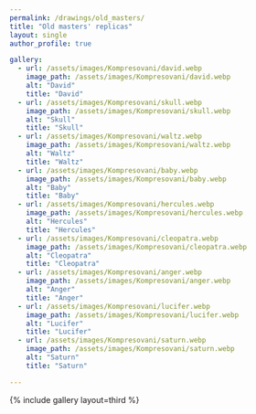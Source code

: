 ```yaml
---
permalink: /drawings/old_masters/
title: "Old masters' replicas"
layout: single
author_profile: true

gallery:
  - url: /assets/images/Kompresovani/david.webp
    image_path: /assets/images/Kompresovani/david.webp
    alt: "David"
    title: "David"
  - url: /assets/images/Kompresovani/skull.webp
    image_path: /assets/images/Kompresovani/skull.webp
    alt: "Skull"
    title: "Skull"
  - url: /assets/images/Kompresovani/waltz.webp
    image_path: /assets/images/Kompresovani/waltz.webp
    alt: "Waltz"
    title: "Waltz"
  - url: /assets/images/Kompresovani/baby.webp
    image_path: /assets/images/Kompresovani/baby.webp
    alt: "Baby"
    title: "Baby"
  - url: /assets/images/Kompresovani/hercules.webp
    image_path: /assets/images/Kompresovani/hercules.webp
    alt: "Hercules"
    title: "Hercules"
  - url: /assets/images/Kompresovani/cleopatra.webp
    image_path: /assets/images/Kompresovani/cleopatra.webp
    alt: "Cleopatra"
    title: "Cleopatra"
  - url: /assets/images/Kompresovani/anger.webp
    image_path: /assets/images/Kompresovani/anger.webp
    alt: "Anger"
    title: "Anger"
  - url: /assets/images/Kompresovani/lucifer.webp
    image_path: /assets/images/Kompresovani/lucifer.webp
    alt: "Lucifer"
    title: "Lucifer"
  - url: /assets/images/Kompresovani/saturn.webp
    image_path: /assets/images/Kompresovani/saturn.webp
    alt: "Saturn"
    title: "Saturn"

---
```



{% include gallery layout=third %}

